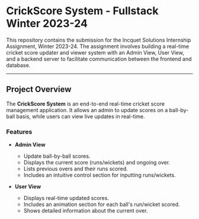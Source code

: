 # CrickScore System - Fullstack Winter 2023-24

This repository contains the submission for the Incquet Solutions Internship Assignment, Winter 2023-24. The assignment involves building a real-time cricket score updater and viewer system with an Admin View, User View, and a backend server to facilitate communication between the frontend and database.

---

## Project Overview

The **CrickScore System** is an end-to-end real-time cricket score management application. It allows an admin to update scores on a ball-by-ball basis, while users can view live updates in real-time.

### Features

- **Admin View**
  - Update ball-by-ball scores.
  - Displays the current score (runs/wickets) and ongoing over.
  - Lists previous overs and their runs scored.
  - Includes an intuitive control section for inputting runs/wickets.

- **User View**
  - Displays real-time updated scores.
  - Includes an animation section for each ball's run/wicket scored.
  - Shows detailed information about the current over.




